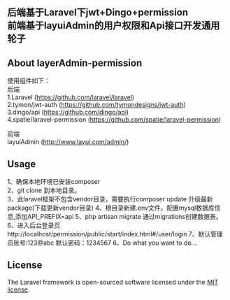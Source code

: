 <p align="center">
<h2>
后端基于Laravel下jwt+Dingo+permission <br>
前端基于layuiAdmin的用户权限和Api接口开发通用轮子
</h2>
</p>

## About layerAdmin-permission
使用组件如下： <br>
后端 <br>
1.Laravel (https://github.com/laravel/laravel) <br>
2.tymon/jwt-auth (https://github.com/tymondesigns/jwt-auth)  <br>
3.dingo/api (https://github.com/dingo/api) <br>
4.spatie/laravel-permission (https://github.com/spatie/laravel-permission) <br>

前端 <br>
layuiAdmin (http://www.layui.com/admin/)
## Usage
1、确保本地环境已安装composer<br>
2、git clone 到本地目录。<br>
3、此laravel框架不包含vendor目录，需要执行composer update 升级最新package(下载更新vendor目录)
4、根目录新建.env文件，配置mysql数据库信息,添加API_PREFIX=api
5、php artisan migrate 通过migrations创建数据表。<br>
6、进入后台登录页http://localhost/permission/public/start/index.html#/user/login
7、默认管理员账号:123@abc  默认密码：1234567
6、Do what you want to do...
## License

The Laravel framework is open-sourced software licensed under the [MIT license](https://opensource.org/licenses/MIT).

